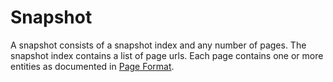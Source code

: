 # Snapshot
A snapshot consists of a snapshot index and any number of pages. The snapshot index contains a list of page urls. 
Each page contains one or more entities as documented in [Page Format](./page_format.md).
